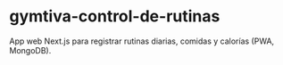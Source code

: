 # gymtiva-control-de-rutinas
App web Next.js para registrar rutinas diarias, comidas y calorías (PWA, MongoDB).
